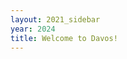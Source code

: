 ```yaml
---
layout: 2021_sidebar
year: 2024
title: Welcome to Davos!
---
```


<!-- Located in the heart of Europe, the city of Prague is an open-air museum on its
own you will love strolling through.
The city is a kaleidoscope of architectural styles and its incredible
historical center, which is part of the Unesco World Heritage collection, will
feel like a travel to the past centuries. The capital of the Czech Republic
also has numerous green havens that will make you forget you are even in a
city.  


### Useful links

**Transportation** Prague benefits from an incredible network of undergrounds
and trams running frequently and through the night. A useful way to get around
the city is to download the official transportation app where you can plan
trips and buy tickets [PID Litacka](https://app.pidlitacka.cz/).  Tickets
within Prague are constrained by time ([check here for
fares](https://pid.cz/en/travelling-around-prague/?tab=1)). You can also buy
tickets at metro stations and on some of the trams (only with contactless cards
for tram).

**Tourist Information**
Check the official [Prague Tourism website](https://www.prague.eu/en) for further information.

**Latest covid-regulations**
- [To enter the Czech Republic](https://www.mvcr.cz/mvcren/article/coronavirus-information-of-moi.aspx)
- [For your daily activities](https://covid.gov.cz/en/)

### Places

Although you will never run out of options, here is a short list of sites you
might enjoy during your stay in Prague.

<h4 class="centre">Old Town Square</h4>

<div class="col-md-12 assia" style="text-align: center">
<img src="{{site.url}}/img/2022/clock_small.jpg" style="width:100%;"/>
</div>

The most iconic site of Prague showcases the famous astronomical clock and is a
labyrinth of pedestrian streets through the historical center of the city.

Protip: Aim there at a sharp hour to enjoy the clock's chiming and try the
popular [Trdelník](https://en.wikipedia.org/wiki/Trdeln%C3%ADk) Hungarian sweets.


<br>
<h4 class="centre">Naplavka and the Dancing House</h4>

<div class="col-md-12 assia" style="text-align: center">
<img src="{{site.url}}/img/2022/naplavka_night_small.jpg" style="width:100%;"/>
</div>

One of the summer spotlights, the Naplavka riverside hosts several restaurants
and bar boats where you can grab a drink and typical Czech and international
snacks like
[klobasas](https://eatyourworld.com/destinations/europe/czech_republic/prague/what_to_eat/klobsy), 
[langosh](https://www.instagram.com/p/CQAvIDLr42F/), pizzas, and burgers.


<br>
<h4 class="centre">Prague Castle</h4>

<div class="col-md-12 assia" style="text-align: center">
<img src="{{site.url}}/img/2022/prague-castle-small.jpg" style="width:100%;"/>
</div>

<font size="1"> 
Image by <a
href="https://pixabay.com/users/ralfgervink-6522908/?utm_source=link-attribution&amp;utm_medium=referral&amp;utm_campaign=image&amp;utm_content=2806935">Ralf
Gervink</a> from <a
href="https://pixabay.com//?utm_source=link-attribution&amp;utm_medium=referral&amp;utm_campaign=image&amp;utm_content=2806935">Pixabay</a>
</font>

Perched at the top of the city, the Prague castle is home
to St. Vitus Cathedral, which hosted kings' and queens' coronations. Don't miss the
scenic viewpoints and the castle gardens.\\
Protip: It is only 15 min away from the venue!

<br>
<h4 class="centre">Charles Bridge</h4>

<div class="col-md-12 assia" style="text-align: center">
<img src="{{site.url}}/img/2022/charles-bridge-small.jpg" style="width:100%;"/>
</div>

<font size="1"> 
Image by <a
href="https://pixabay.com/users/zef51-9270353/?utm_source=link-attribution&amp;utm_medium=referral&amp;utm_campaign=image&amp;utm_content=5039256">František
Zelinka</a> from <a
href="https://pixabay.com//?utm_source=link-attribution&amp;utm_medium=referral&amp;utm_campaign=image&amp;utm_content=5039256">Pixabay</a>
</font>

Of the many bridges that cross the Vltava river, Charles Bridge is one of the
most famous ones. It links the old town square to Prague Castle and is a
sight for the eyes, especially at night.


<br>
<h4 class="centre">Wenceslas Square and the National Museum</h4>

<div class="col-md-12 assia" style="text-align: center">
<img src="{{site.url}}/img/2022/narodni_small.jpg" style="width:100%;"/>
</div>

<font size="1"> 
Image by <a
href="https://pixabay.com/users/jancickal-3757113/?utm_source=link-attribution&amp;utm_medium=referral&amp;utm_campaign=image&amp;utm_content=5141267">Lukáš
Jančička</a> from <a
href="https://pixabay.com//?utm_source=link-attribution&amp;utm_medium=referral&amp;utm_campaign=image&amp;utm_content=5141267">Pixabay</a>
</font>

The National Museum hosts exhibitions on European and Czech history and is
located at the top of the lively Wecensclas Square.

<br>
<h4 class="centre">Museum for Illusion and Trick Art</h4>

Challenge your computer vision infused brains at [Museum for Illusion and Trick
Art](https://www.iamprague.eu/en).


<br>
<h4 class="centre">Gardens</h4>

Longing for a nature break? Fear no more. Prague is filled with so many parks
and gardens that you will never be far from one. Here is a selection of the
most popular ones:

- [Riegrovy Sady](https://www.prague.eu/en/object/places/508/rieger-gardens-riegrovy-sady): A stunning view and its beer garden make this park one of the most popular in Prague.
- [Petřín](https://www.prague.eu/en/object/places/116/petrin-lookout-tower-petrinska-rozhledna?back=1): 
You will be rewarded with a rose garden and the Petřín lookout tower after a nice
walk.
- [Stromovka](https://www.prague.eu/en/articles/stromovka-park-pragues-central-park-14816): Only 15 min from the venue, Stromovka makes for a nice nature break.
- [Letna](https://www.prague.eu/en/object/places/488/letna-parks-letenske-sady):
  Slightly further away (25min), Letna is perched on top of the city and
  provides a stunning view over the Vltava river.
- [Divoká Šárka](https://www.prague.eu/en/object/places/2297/wild-sarka-divoka-sarka): Only
  20 min away from the venue, this park makes for nice short trails and
  has outdoor swimming pools.
- [Vitkov](https://www.prague.eu/en/object/places/548/vitkov): Walk along
  trails overviewing the city and check the equestrian statue of Jan Žižka at
  the top of the garden.


<h4 class="centre">Food</h4>
Prague has an option for all tastes and diets! You will never run out of
options, but here is a short list of Prague foods you may want to try: Smažený
Sýr (fried cheese), Nakládaný hermelín (pickled cheese), Hermelin na Grilu
(grilled cheese), klobasas (sausages), utopenec (pickled sausages), savory and
sweet knedlíky (potato dumplings), bramborak (potato pancake), koláči and
Buchty (various cakes and brioches). If you are still in Prague on Saturday,
don't miss the Naplavka Market. -->
